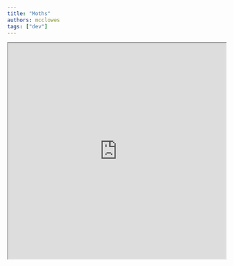 ```yaml
---
title: "Moths"
authors: mcclowes
tags: ["dev"]
---
```


<iframe src="https://moths.mcclowes.com" name="myiFrame" scrolling="no" frameborder="1" marginheight="0px" marginwidth="0px" height="500px" width="100%" allowfullscreen/>

<!--truncate-->

https://moths.mcclowes.com